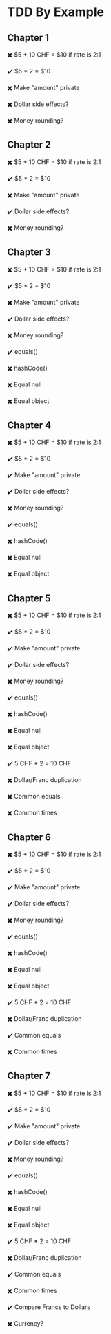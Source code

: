 # TDD By Example

## Chapter 1

✖️ $5 + 10 CHF = $10 if rate is 2:1

✔️ $5 \* 2 = $10

✖️ Make "amount" private

✖️ Dollar side effects?

✖️ Money rounding?

## Chapter 2

✖️ $5 + 10 CHF = $10 if rate is 2:1

✔️ $5 \* 2 = $10

✖️ Make "amount" private

✔️ Dollar side effects?

✖️ Money rounding?

## Chapter 3

✖️ $5 + 10 CHF = $10 if rate is 2:1

✔️ $5 \* 2 = $10

✖️ Make "amount" private

✔️ Dollar side effects?

✖️ Money rounding?

✔️ equals()

✖️ hashCode()

✖️ Equal null

✖️ Equal object

## Chapter 4

✖️ $5 + 10 CHF = $10 if rate is 2:1

✔️ $5 \* 2 = $10

✔️ Make "amount" private

✔️ Dollar side effects?

✖️ Money rounding?

✔️ equals()

✖️ hashCode()

✖️ Equal null

✖️ Equal object

## Chapter 5

✖️ $5 + 10 CHF = $10 if rate is 2:1

✔️ $5 \* 2 = $10

✔️ Make "amount" private

✔️ Dollar side effects?

✖️ Money rounding?

✔️ equals()

✖️ hashCode()

✖️ Equal null

✖️ Equal object

✔️ 5 CHF \* 2 = 10 CHF

✖️ Dollar/Franc duplication

✖️ Common equals

✖️ Common times

## Chapter 6

✖️ $5 + 10 CHF = $10 if rate is 2:1

✔️ $5 \* 2 = $10

✔️ Make "amount" private

✔️ Dollar side effects?

✖️ Money rounding?

✔️ equals()

✖️ hashCode()

✖️ Equal null

✖️ Equal object

✔️ 5 CHF \* 2 = 10 CHF

✖️ Dollar/Franc duplication

✔️ Common equals

✖️ Common times

## Chapter 7

✖️ $5 + 10 CHF = $10 if rate is 2:1

✔️ $5 \* 2 = $10

✔️ Make "amount" private

✔️ Dollar side effects?

✖️ Money rounding?

✔️ equals()

✖️ hashCode()

✖️ Equal null

✖️ Equal object

✔️ 5 CHF \* 2 = 10 CHF

✖️ Dollar/Franc duplication

✔️ Common equals

✖️ Common times

✔️ Compare Francs to Dollars

✖️ Currency?
